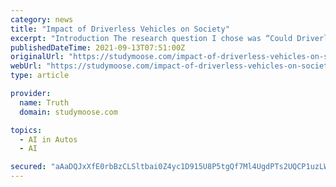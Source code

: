 ```yaml
---
category: news
title: "Impact of Driverless Vehicles on Society"
excerpt: "Introduction The research question I chose was “Could Driverless Vehicles Pose A Negative Impact on Today’s Society?” I chose this research question"
publishedDateTime: 2021-09-13T07:51:00Z
originalUrl: "https://studymoose.com/impact-of-driverless-vehicles-on-society-essay"
webUrl: "https://studymoose.com/impact-of-driverless-vehicles-on-society-essay"
type: article

provider:
  name: Truth
  domain: studymoose.com

topics:
  - AI in Autos
  - AI

secured: "aAaDQJxXfE0rbBzCLSltbai0Z4yc1D915U8P5tgQf7Ml4UgdPTs2UQCP1uzLWEQQzIuARlhY7PaF5PAWi6WPIMzN6rZiFOVxW1qP2WHfbIAvLopUsNjxn2T/mBIYU0EYNvoXtksXiYNWAuGntOTBJ1XeGPrry3Zn3Y6dDcVOCFjdkUAbZfRliR4AkwY+Vmjc128HdlJBWX1F1Vg0p/Ohn7noN7YMDv3eTwmCIkrBl59peeOUg82/8u82WxzK025xPF6eCkehFocn01Xnlw7BEzxoWcysFbKmgNUMTRCF1w/h1A1c32bfl/lye/7G1CX6F+Hovn6cYkJngdpekgV610GdFbHK7Na8zIqgrXmxvjo=;6rsrWELbu+D6aC1T5BApEA=="
---
```


